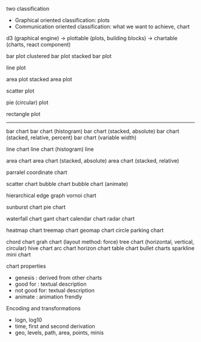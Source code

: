 
two classification
- Graphical oriented classification: plots
- Communication oriented classification: what we want to achieve, chart

d3 (graphical engine)
-> plottable (plots, building blocks)
-> chartable (charts, react component)

bar plot
  clustered bar plot
  stacked bar plot

line plot

area plot
  stacked area plot

scatter plot

pie (circular) plot

rectangle plot

********************************

bar chart
bar chart (histogram)
bar chart (stacked, absolute)
bar chart (stacked, relative, percent)
bar chart (variable width)

line chart
line chart (histogram)
line

area chart
area chart (stacked, absolute)
area chart (stacked, relative)

parralel coordinate chart

scatter chart
bubble chart
bubble chart (animate)

hierarchical edge graph
vornoi chart

sunburst chart
pie chart

waterfall chart
gant chart
calendar chart
radar chart

heatmap chart
treemap chart
geomap chart
circle parking chart

chord chart
grah chart (layout method: force)
tree chart (horizontal, vertical, circular)
hive chart
arc chart
horizon chart
table chart
bullet charts
sparkline mini chart

chart properties
- genesis : derived from other charts
- good for : textual description
- not good for: textual description
- animate : animation frendly

Encoding and transformations
- logn, log10
- time, first and second derivation
- geo, levels, path, area, points, minis
